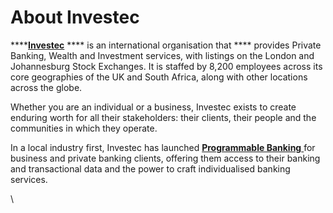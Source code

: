 # About Investec

****[**Investec**](https://www.investec.com/en\_za.html) **** is an international organisation that **** provides Private Banking, Wealth and Investment services, with listings on the London and Johannesburg Stock Exchanges. It is staffed by 8,200 employees across its core geographies of the UK and South Africa, along with other locations across the globe.

Whether you are an individual or a business, Investec exists to create enduring worth for all their stakeholders: their clients, their people and the communities in which they operate.&#x20;

In a local industry first, Investec has launched [**Programmable Banking** ](https://www.investec.com/en\_za/banking/programmable-banking.html)for business and private banking clients, offering them access to their banking and transactional data and the power to craft individualised banking services.

\
